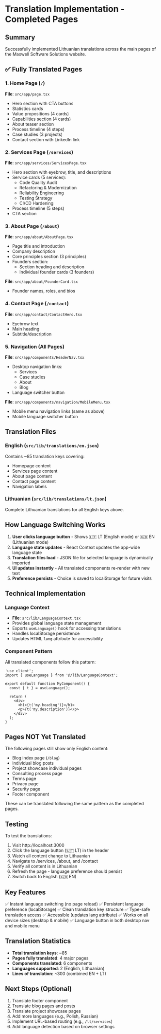 # Translation Implementation - Completed Pages

## Summary
Successfully implemented Lithuanian translations across the main pages of the Maxwell Software Solutions website.

## ✅ Fully Translated Pages

### 1. Home Page (`/`)
**File**: `src/app/page.tsx`
- Hero section with CTA buttons
- Statistics cards
- Value propositions (4 cards)
- Capabilities section (4 cards)
- About teaser section
- Process timeline (4 steps)
- Case studies (3 projects)
- Contact section with LinkedIn link

### 2. Services Page (`/services`)
**File**: `src/app/services/ServicesPage.tsx`
- Hero section with eyebrow, title, and descriptions
- Service cards (5 services):
  - Code Quality Audit
  - Refactoring & Modernization
  - Reliability Engineering
  - Testing Strategy
  - CI/CD Hardening
- Process timeline (5 steps)
- CTA section

### 3. About Page (`/about`)
**File**: `src/app/about/AboutPage.tsx`
- Page title and introduction
- Company description
- Core principles section (3 principles)
- Founders section:
  - Section heading and description
  - Individual founder cards (3 founders)
  
**File**: `src/app/about/FounderCard.tsx`
- Founder names, roles, and bios

### 4. Contact Page (`/contact`)
**File**: `src/app/contact/ContactHero.tsx`
- Eyebrow text
- Main heading
- Subtitle/description

### 5. Navigation (All Pages)
**File**: `src/app/components/HeaderNav.tsx`
- Desktop navigation links:
  - Services
  - Case studies
  - About
  - Blog
- Language switcher button

**File**: `src/app/components/navigation/MobileMenu.tsx`
- Mobile menu navigation links (same as above)
- Mobile language switcher button

## Translation Files

### English (`src/lib/translations/en.json`)
Contains ~85 translation keys covering:
- Homepage content
- Services page content
- About page content  
- Contact page content
- Navigation labels

### Lithuanian (`src/lib/translations/lt.json`)
Complete Lithuanian translations for all English keys above.

## How Language Switching Works

1. **User clicks language button** - Shows 🇱🇹 LT (English mode) or 🇬🇧 EN (Lithuanian mode)
2. **Language state updates** - React Context updates the app-wide language state
3. **Translation files load** - JSON file for selected language is dynamically imported
4. **UI updates instantly** - All translated components re-render with new text
5. **Preference persists** - Choice is saved to localStorage for future visits

## Technical Implementation

### Language Context
- **File**: `src/lib/LanguageContext.tsx`
- Provides global language state management
- Exports `useLanguage()` hook for accessing translations
- Handles localStorage persistence
- Updates HTML `lang` attribute for accessibility

### Component Pattern
All translated components follow this pattern:
```tsx
'use client';
import { useLanguage } from '@/lib/LanguageContext';

export default function MyComponent() {
  const { t } = useLanguage();
  
  return (
    <div>
      <h1>{t('my.heading')}</h1>
      <p>{t('my.description')}</p>
    </div>
  );
}
```

## Pages NOT Yet Translated

The following pages still show only English content:
- Blog index page (`/blog`)
- Individual blog posts
- Project showcase individual pages
- Consulting process page
- Terms page
- Privacy page
- Security page
- Footer component

These can be translated following the same pattern as the completed pages.

## Testing

To test the translations:
1. Visit http://localhost:3000
2. Click the language button (🇱🇹 LT) in the header
3. Watch all content change to Lithuanian
4. Navigate to /services, /about, and /contact
5. Verify all content is in Lithuanian
6. Refresh the page - language preference should persist
7. Switch back to English (🇬🇧 EN)

## Key Features

✅ Instant language switching (no page reload)
✅ Persistent language preference (localStorage)
✅ Clean translation key structure
✅ Type-safe translation access
✅ Accessible (updates lang attribute)
✅ Works on all device sizes (desktop & mobile)
✅ Language button in both desktop nav and mobile menu

## Translation Statistics

- **Total translation keys**: ~85
- **Pages fully translated**: 4 major pages
- **Components translated**: 6 components
- **Languages supported**: 2 (English, Lithuanian)
- **Lines of translation**: ~300 (combined EN + LT)

## Next Steps (Optional)

1. Translate footer component
2. Translate blog pages and posts
3. Translate project showcase pages
4. Add more languages (e.g., Polish, Russian)
5. Implement URL-based routing (e.g., `/lt/services`)
6. Add language detection based on browser settings
